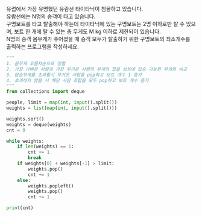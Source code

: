 유럽에서 가장 유명했던 유람선 타이타닉이 침몰하고 있습니다. <br>유람선에는 N명의 승객이 타고 있습니다. <br>구명보트를 타고 탈출해야 하는데 타이타닉에 있는 구명보트는 2명 이하로만 탈 수 있으며, 보트 한 개에 탈 수 있는 총 무게도 M kg 이하로 제한되어 있습니다.<br>
N명의 승객 몸무게가 주어졌을 때 승객 모두가 탈출하기 위한 구명보트의 최소개수를 출력하는 프로그램을 작성하세요.

```python
"""
1. 몸무게 오름차순으로 정렬
2. 가장 가벼운 사람과 가장 무거운 사람의 무게의 합을 보트에 탑승 가능한 무게와 비교
3. 탑승무게를 초과할시 무거운 사람을 pop하고 보트 개수 1 증가
4. 초과하지 않을 시 해당 사람 조합을 모두 pop하고 보트 개수 증가
"""
from collections import deque

people, limit = map(int, input().split())
weights = list(map(int, input().split()))

weights.sort()
weights = deque(weights)
cnt = 0

while weights:
    if len(weights) == 1:
        cnt += 1
        break
    if weights[0] + weights[-1] > limit:
        weights.pop()
        cnt += 1
    else:
        weights.popleft()
        weights.pop()
        cnt += 1

print(cnt)

```